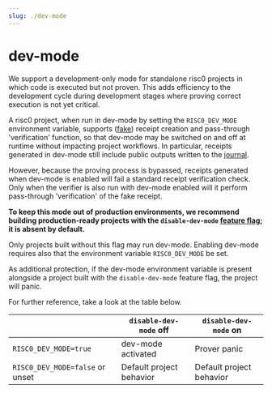 ```yaml
---
slug: ./dev-mode
---
```


# dev-mode

We support a development-only mode for standalone risc0 projects in which code
is executed but not proven. This adds efficiency to the development cycle during
development stages where proving correct execution is not yet critical.

A risc0 project, when run in dev-mode by setting the `RISC0_DEV_MODE`
environment variable, supports ([fake]) receipt creation and pass-through
'verification' function, so that dev-mode may be switched on and off at runtime
without impacting project workflows. In particular, receipts generated in
dev-mode still include public outputs written to the [journal].

However, because the proving process is bypassed, receipts generated when
dev-mode is enabled will fail a standard receipt verification check. Only when
the verifier is also run with dev-mode enabled will it perform pass-through
'verification' of the fake receipt.

**To keep this mode out of production environments, we recommend building
production-ready projects with the `disable-dev-mode` [feature flag]; it is
absent by default.**

Only projects built without this flag may run dev-mode. Enabling dev-mode
requires also that the environment variable `RISC0_DEV_MODE` be set.

As additional protection, if the dev-mode environment variable is present
alongside a project built with the `disable-dev-mode` feature flag, the project
will panic.

For further reference, take a look at the table below.

|                                 | `disable-dev-mode` off   | `disable-dev-mode` on    |
| ------------------------------- | ------------------------ | ------------------------ |
| `RISC0_DEV_MODE=true`           | dev-mode activated       | Prover panic             |
| `RISC0_DEV_MODE=false` or unset | Default project behavior | Default project behavior |

[fake]: https://docs.rs/risc0-zkvm/*/risc0_zkvm/enum.InnerReceipt.html#variant.Fake
[feature flag]: https://github.com/risc0/risc0/#feature-flags
[journal]: /terminology#journal
